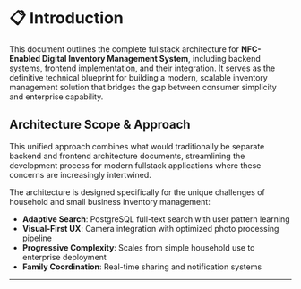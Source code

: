 # 📋 Introduction

This document outlines the complete fullstack architecture for **NFC-Enabled Digital Inventory Management System**, including backend systems, frontend implementation, and their integration. It serves as the definitive technical blueprint for building a modern, scalable inventory management solution that bridges the gap between consumer simplicity and enterprise capability.

## Architecture Scope & Approach

This unified approach combines what would traditionally be separate backend and frontend architecture documents, streamlining the development process for modern fullstack applications where these concerns are increasingly intertwined.

The architecture is designed specifically for the unique challenges of household and small business inventory management:
- **Adaptive Search**: PostgreSQL full-text search with user pattern learning
- **Visual-First UX**: Camera integration with optimized photo processing pipeline
- **Progressive Complexity**: Scales from simple household use to enterprise deployment
- **Family Coordination**: Real-time sharing and notification systems

---
